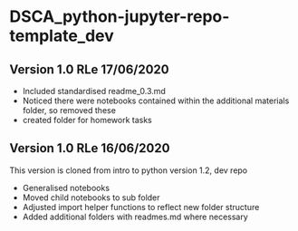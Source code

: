 # DSCA_python-jupyter-repo-template_dev


## Version 1.0 RLe 17/06/2020
* Included standardised readme_0.3.md
* Noticed there were notebooks contained within the additional materials folder, so removed these
* created folder for homework tasks

## Version 1.0 RLe 16/06/2020
This version is cloned from intro to python version 1.2, dev repo
* Generalised notebooks
* Moved child notebooks to sub folder
* Adjusted import helper functions to reflect new folder structure
* Added additional folders with readmes.md where necessary
